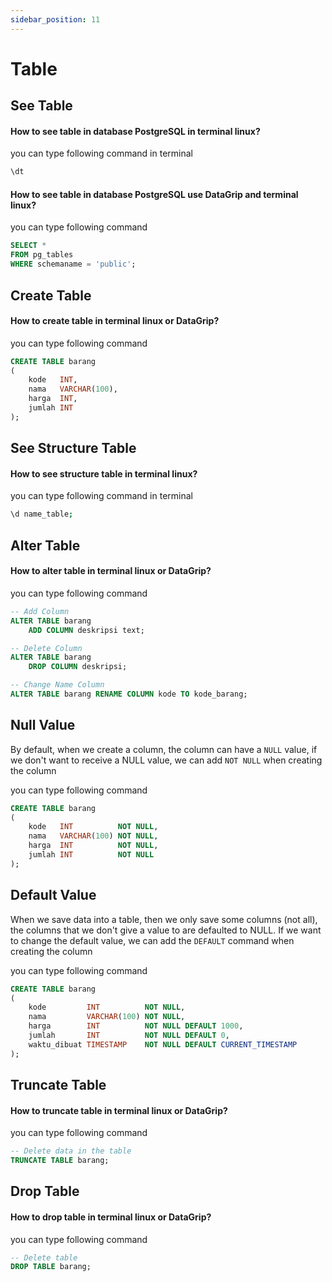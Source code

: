```yaml
---
sidebar_position: 11
---
```


# Table

## See Table

#### How to see table in database PostgreSQL in terminal linux?

you can type following command in terminal

```bash
\dt
```

#### How to see table in database PostgreSQL use DataGrip and terminal linux?

you can type following command

```sql
SELECT *
FROM pg_tables
WHERE schemaname = 'public';
```

## Create Table

#### How to create table in terminal linux or DataGrip?

you can type following command

```sql
CREATE TABLE barang
(
    kode   INT,
    nama   VARCHAR(100),
    harga  INT,
    jumlah INT
);
```

## See Structure Table

#### How to see structure table in terminal linux?

you can type following command in terminal

```bash
\d name_table;
```

## Alter Table

#### How to alter table in terminal linux or DataGrip?

you can type following command

```sql
-- Add Column
ALTER TABLE barang
    ADD COLUMN deskripsi text;

-- Delete Column
ALTER TABLE barang
    DROP COLUMN deskripsi;

-- Change Name Column
ALTER TABLE barang RENAME COLUMN kode TO kode_barang;
```

## Null Value

By default, when we create a column, the column can have a `NULL` value, if we don't want to receive a NULL value, we
can add `NOT NULL` when creating the column

you can type following command

```sql
CREATE TABLE barang
(
    kode   INT          NOT NULL,
    nama   VARCHAR(100) NOT NULL,
    harga  INT          NOT NULL,
    jumlah INT          NOT NULL
);
```

## Default Value

When we save data into a table, then we only save some columns (not all), the columns that we don't give a value to are
defaulted to NULL. If we want to change the default value, we can add the `DEFAULT` command when creating the column

you can type following command

```sql
CREATE TABLE barang
(
    kode         INT          NOT NULL,
    nama         VARCHAR(100) NOT NULL,
    harga        INT          NOT NULL DEFAULT 1000,
    jumlah       INT          NOT NULL DEFAULT 0,
    waktu_dibuat TIMESTAMP    NOT NULL DEFAULT CURRENT_TIMESTAMP
);
```

## Truncate Table

#### How to truncate table in terminal linux or DataGrip?

you can type following command

```sql
-- Delete data in the table
TRUNCATE TABLE barang;
```

## Drop Table

#### How to drop table in terminal linux or DataGrip?

you can type following command

```sql
-- Delete table
DROP TABLE barang;
```
